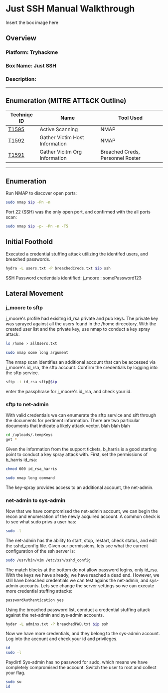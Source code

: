 # Just SSH Manual Walkthrough

Insert the box image here

## Overview
### Platform: Tryhackme
### Box Name: Just SSH
### Description: 

---
## Enumeration (MITRE ATT&CK Outline)

| Techniqe ID                 | Name                          | Tool Used                   |
|-----------------------------|-------------------------------|-----------------------------|
| [T1595](https://attack.mitre.org/techniques/T1595/)                       | Active Scanning               | NMAP                        |
| [T1592](https://attack.mitre.org/techniques/T1592/)                       | Gather Victim Host Information | NMAP                       |
| [T1591](https://attack.mitre.org/techniques/T1591/)                       | Gather Vicitm Org Information | Breached Creds, Personnel Roster |

---

## Enumeration
Run NMAP to discover open ports:
```bash
sudo nmap $ip -Pn -n
```

Port 22 (SSH) was the only open port, and confirmed with the all ports scan:
```bash
sudo nmap $ip -p- -Pn -n -T5
```

## Initial Foothold
Executed a credential stuffing attack utilizing the identifed users, and breached passwords.
```bash
hydra -L users.txt -P breachedCreds.txt $ip ssh
```

SSH Password credentials identified: j_moore : somePassword123

## Lateral Movement

### j_moore to sftp
j_moore's profile had exisitng id_rsa private and pub keys. The private key was sprayed
against all the users found in the /home direcotory. With the created user list and
the private key, use nmap to conduct a key spray attack.

```bash
ls /home > allUsers.txt
```

```bash
sudo nmap some long argument
```

The nmap scan identifies an additional account that can be accessed via j_moore's id_rsa, the sftp 
account. Confirm the credentials by logging into the sftp service.
```bash
sftp -i id_rsa sftp@$ip
```
enter the passphrase for j_moore's id_rsa, and check your id.

### sftp to net-admin
With valid credentials we can enumerate the sftp service and sift through the documents for pertinent 
information. There are two particular documents that indicate a likely attack vector. blah blah blah

```bash
cd /uploads/.tempKeys
get *
```

Given the information from the support tickets, b_harris is a good starting point to conduct a 
key spray attack with. First, set the permissions of b_harris id_rsa:

```bash
chmod 600 id_rsa_harris
```

```bash
sudo nmap long command
```

The key-spray provides access to an additional account, the net-admin.

### net-admin to sys-admin

Now that we have compromised the net-admin account, we can begin the recon and enumeration of the
newly acquired account. A common check is to see what sudo privs a user has:

```bash
sudo -l
```

The net-admin has the ability to start, stop, restart, check status, and edit the sshd_config file. 
Given our permissions, lets see what the current configuration of the ssh server is:

```bash
sudo /usr/bin/vim /etc/ssh/sshd_config
```

The match blocks at the bottom do not allow password logins, only id_rsa. With the keys we have already,
we have reached a dead end. However, we still have breached credentials we can test agains the net-admin, and
sys-admin accounts. Lets see change the server settings so we can execute more credential stuffing attacks:

```bash
passwordAuthentication yes
```

Using the breached password list, conduct a credential stuffing attack against the net-admin and sys-admin
accounts.

```bash
hydar -L admins.txt -P breachedPWD.txt $ip ssh
```

Now we have more credentials, and they belong to the sys-admin account. Log into the account and check your id
and privileges.

```bash
id
sudo -l
```

Paydirt! Sys-admin has no password for sudo, which means we have completely compromised the account. Switch the
user to root and collect your flag.

```bash
sudo su
id
```
